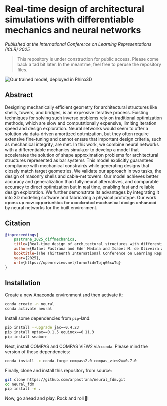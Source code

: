 # Real-time design of architectural simulations with differentiable mechanics and neural networks

_Published at the International Conference on Learning Representations (ICLR) 2025_

> This repository is under construction for public access. Please come back a tad bit later. In the meantime, feel free to peruse the repository files.

![Our trained model, deployed in Rhino3D](https://drive.google.com/file/d/1JIbSwx6XO27MxGIGCJlEZK64uYBEKA-1/view?usp=sharing)

## Abstract

Designing mechanically efficient geometry for architectural structures like shells, towers, and bridges, is an expensive iterative process. Existing techniques for solving such inverse problems rely on traditional optimization methods, which are slow and computationally expensive, limiting iteration speed and design exploration. Neural networks would seem to offer a solution via data-driven amortized optimization, but they often require extensive fine-tuning and cannot ensure that important design criteria, such as mechanical integrity, are met. In this work, we combine neural networks with a differentiable mechanics simulator to develop a model that accelerates the solution of shape approximation problems for architectural structures represented as bar systems. This model explicitly guarantees compliance with mechanical constraints while generating designs that closely match target geometries. We validate our approach in two tasks, the design of masonry shells and cable-net towers. Our model achieves better accuracy and generalization than fully neural alternatives, and comparable accuracy to direct optimization but in real time, enabling fast and reliable design exploration. We further demonstrate its advantages by integrating it into 3D modeling software and fabricating a physical prototype. Our work opens up new opportunities for accelerated mechanical design enhanced by neural networks for the built environment.

## Citation

```bibtex
@inproceedings{
    pastrana_2025_diffmechanics,
    title={Real-time design of architectural structures with differentiable mechanics and neural networks},
    author={Rafael Pastrana and Eder Medina and Isabel M. de Oliveira and Sigrid Adriaenssens and Ryan P Adams},
    booktitle={The Thirteenth International Conference on Learning Representations},
    year={2025},
    url={https://openreview.net/forum?id=Tpjq66xwTq}
}
```

## Installation

Create a new [Anaconda](https://www.anaconda.com/) environment and then activate it:

```bash
conda create -n neural
conda activate neural
```

Install some dependencies from `pip`-land:

```bash
pip install --upgrade jax==0.4.23
pip install optax==0.1.5 equinox==0.11.3
pip install seaborn
```

Next, install COMPAS and COMPAS VIEW2 via `conda`. Please mind the version of these dependencies:

```bash
conda install -c conda-forge compas<2.0 compas_view2==0.7.0 
```

Finally, clone and install this repository from source:

```bash
git clone https://github.com/arpastrana/neural_fdm.git
cd neural_fdm
pip install -e .
```
Now, go ahead and play. Rock and roll 🎸! 
